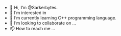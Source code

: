 - 👋 Hi, I’m @Sarkerbytes.
- 👀 I’m interested in 
- 🌱 I’m currently learning C++ programming language.
- 💞️ I’m looking to collaborate on ...
- 📫 How to reach me ...

<!---
Sarkerbytes/Sarkerbytes is a ✨ special ✨ repository because its `README.md` (this file) appears on your GitHub profile.
You can click the Preview link to take a look at your changes.
--->
